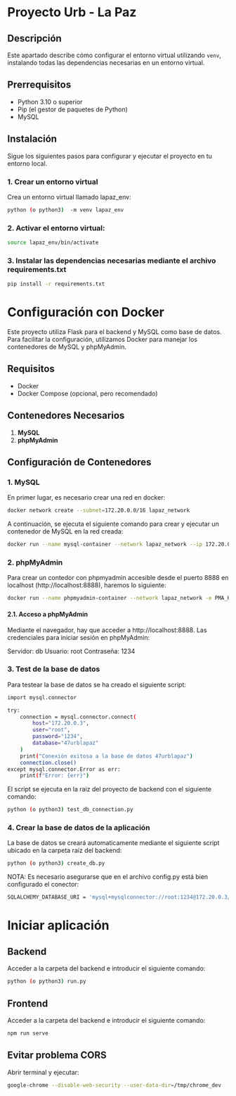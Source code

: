 
# Proyecto Urb - La Paz

## Descripción

Este apartado describe cómo configurar el entorno virtual utilizando `venv`, instalando todas las dependencias necesarias en un entorno virtual.

## Prerrequisitos

- Python 3.10 o superior
- Pip (el gestor de paquetes de Python)
- MySQL

## Instalación

Sigue los siguientes pasos para configurar y ejecutar el proyecto en tu entorno local.

### 1. Crear un entorno virtual
Crea un entorno virtual llamado lapaz_env:

```sh
python (o python3)  -m venv lapaz_env
```
### 2. Activar el entorno virtual:

```sh
source lapaz_env/bin/activate
```

### 3. Instalar las dependencias necesarias mediante el archivo requirements.txt

```sh
pip install -r requirements.txt

```

# Configuración con Docker

Este proyecto utiliza Flask para el backend y MySQL como base de datos. Para facilitar la configuración, utilizamos Docker para manejar los contenedores de MySQL y phpMyAdmin.

## Requisitos

- Docker
- Docker Compose (opcional, pero recomendado)

## Contenedores Necesarios

1. **MySQL**
2. **phpMyAdmin**

## Configuración de Contenedores

### 1. MySQL

En primer lugar, es necesario crear una red en docker:

```bash
docker network create --subnet=172.20.0.0/16 lapaz_network
```

A continuación, se ejecuta el siguiente comando para crear y ejecutar un contenedor de MySQL en la red creada:

```bash
docker run --name mysql-container --network lapaz_network --ip 172.20.0.3 -e MYSQL_ROOT_PASSWORD=1234 -d mysql:latest
```

### 2. phpMyAdmin

Para crear un contedor con phpmyadmin accesible desde el puerto 8888 en localhost (http://localhost:8888), haremos lo siguiente:

```bash
docker run --name phpmyadmin-container --network lapaz_network -e PMA_HOST=172.20.0.3 -p 8888:80 -d phpmyadmin/phpmyadmin
```

#### 2.1. Acceso a phpMyAdmin

Mediante el navegador, hay que acceder a http://localhost:8888. Las credenciales para iniciar sesión en phpMyAdmin:

Servidor: db
Usuario: root
Contraseña: 1234



### 3. Test de la base de datos

Para testear la base de datos se ha creado el siguiente script:


```bash
import mysql.connector

try:
    connection = mysql.connector.connect(
        host="172.20.0.3",
        user="root",
        password="1234",
        database="47urblapaz"
    )
    print("Conexión exitosa a la base de datos 47urblapaz")
    connection.close()
except mysql.connector.Error as err:
    print(f"Error: {err}")
```

El script se ejecuta en la raiz del proyecto de backend con el siguiente comando:

```bash
python (o python3) test_db_connection.py
```


### 4. Crear la base de datos de la aplicación

La base de datos se creará automaticamente mediante el siguiente script ubicado en la carpeta raíz del backend:

```bash
python (o python3) create_db.py
```

NOTA: Es necesario asegurarse que en el archivo config.py está bien configurado el conector:


```bash
SQLALCHEMY_DATABASE_URI = 'mysql+mysqlconnector://root:1234@172.20.0.3/47urblapaz'
```

# Iniciar aplicación


## Backend

Acceder a la carpeta del backend e introducir el siguiente comando:

```bash
python (o python3) run.py
```


## Frontend

Acceder a la carpeta del backend e introducir el siguiente comando:

```bash
npm run serve
```


## Evitar problema CORS

Abrir terminal y ejecutar:

```bash
google-chrome --disable-web-security --user-data-dir=/tmp/chrome_dev
```